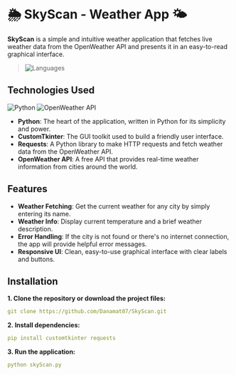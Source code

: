 # 🌦️ SkyScan - Weather App 🌤️
**SkyScan** is a simple and intuitive weather application that fetches live weather data from the OpenWeather API and presents it in an easy-to-read graphical interface.
> ![Languages](https://img.shields.io/badge/Languages-Python-blue)

## Technologies Used
![Python](https://img.shields.io/badge/Python-3776AB?style=for-the-badge&logo=python&logoColor=white)
![OpenWeather API](https://img.shields.io/badge/OpenWeather%20API-FF8800?style=for-the-badge&logo=python&logoColor=white)
  - **Python**: The heart of the application, written in Python for its simplicity and power.
  - **CustomTkinter**: The GUI toolkit used to build a friendly user interface.
  - **Requests**: A Python library to make HTTP requests and fetch weather data from the OpenWeather API.
  - **OpenWeather API**: A free API that provides real-time weather information from cities around the world.

## Features
  - **Weather Fetching**: Get the current weather for any city by simply entering its name.
  - **Weather Info**: Display current temperature and a brief weather description.
  - **Error Handling**: If the city is not found or there's no internet connection, the app will provide helpful error messages.
  - **Responsive UI**: Clean, easy-to-use graphical interface with clear labels and buttons.

## Installation
  **1. Clone the repository or download the project files:**
```yaml
git clone https://github.com/Danamat07/SkyScan.git
```
  **2. Install dependencies:**
  ```yaml
pip install customtkinter requests
```
  **3. Run the application:**
```yaml
python skyScan.py
```
